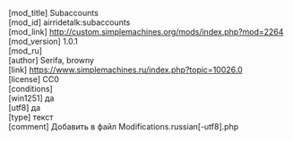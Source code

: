 [mod_title] Subaccounts  
[mod_id] airridetalk:subaccounts  
[mod_link] http://custom.simplemachines.org/mods/index.php?mod=2264  
[mod_version] 1.0.1  
[mod_ru]   
[author] Serifa, browny  
[link] https://www.simplemachines.ru/index.php?topic=10026.0  
[license] CC0  
[conditions]                            
[win1251] да  
[utf8] да  
[type] текст  
[comment] Добавить в файл Modifications.russian[-utf8].php
